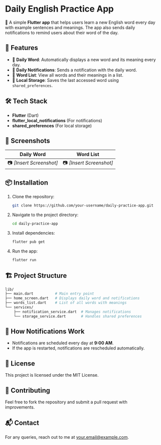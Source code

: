 # Daily English Practice App

🚀 A simple **Flutter app** that helps users learn a new English word every day with example sentences and meanings. The app also sends daily notifications to remind users about their word of the day.

## 📱 Features

- 📌 **Daily Word**: Automatically displays a new word and its meaning every day.
- 🔔 **Daily Notifications**: Sends a notification with the daily word.
- 📖 **Word List**: View all words and their meanings in a list.
- 💾 **Local Storage**: Saves the last accessed word using `shared_preferences`.

## 🛠️ Tech Stack

- **Flutter** (Dart)
- **flutter_local_notifications** (For notifications)
- **shared_preferences** (For local storage)

## 📸 Screenshots

| Daily Word | Word List |
|------------|------------|
| 📷 *[Insert Screenshot]* | 📷 *[Insert Screenshot]* |

## 📦 Installation

1. Clone the repository:
   ```sh
   git clone https://github.com/your-username/daily-practice-app.git
   ```
2. Navigate to the project directory:
   ```sh
   cd daily-practice-app
   ```
3. Install dependencies:
   ```sh
   flutter pub get
   ```
4. Run the app:
   ```sh
   flutter run
   ```

## 🏗️ Project Structure

```bash
lib/
├── main.dart          # Main entry point
├── home_screen.dart   # Displays daily word and notifications
├── words_list.dart    # List of all words with meanings
└── services/
    ├── notification_service.dart  # Manages notifications
    └── storage_service.dart       # Handles shared preferences
```

## 🔔 How Notifications Work
- Notifications are scheduled every day at **9:00 AM**.
- If the app is restarted, notifications are rescheduled automatically.

## 📜 License
This project is licensed under the MIT License.

## 🙌 Contributing
Feel free to fork the repository and submit a pull request with improvements.

## 📬 Contact
For any queries, reach out to me at [your.email@example.com](mailto:your.email@example.com).

